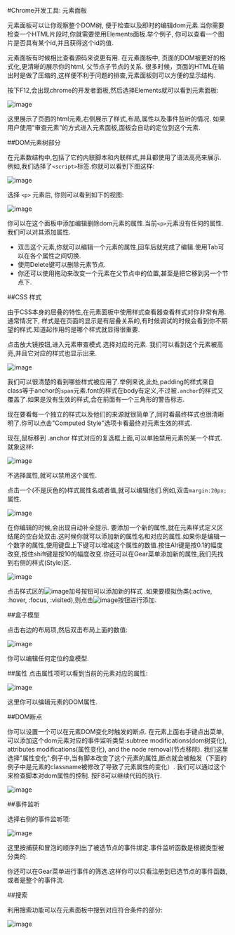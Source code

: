 #Chrome开发工具: 元素面板

元素面板可以让你观察整个DOM树, 便于检查以及即时的编辑dom元素.当你需要检查一个HTML片段时,你就需要使用Elements面板.举个例子, 你可以查看一个图片是否具有某个id,并且获得这个id的值.

元素面板有时候相比查看源码来说更有用.
在元素面板中, 页面的DOM被更好的格式化,更清晰的展示你的html, 父节点子节点的关系. 很多时候，页面的HTML在输出时是做了压缩的,这样便不利于问题的排查,元素面板则可以方便的显示结构. 

按下F12,会出现chrome的开发者面板,然后选择Elements就可以看到元素面板: 

![image](../assets/elements_panel.png)

这里展示了页面的html元素,右侧展示了样式,布局,属性以及事件监听的情况.
如果用户使用“审查元素”的方式进入元素面板,面板会自动的定位到这个元素.

##DOM元素树部分

在元素数结构中,包括了它的内联脚本和内联样式,并且都使用了语法高亮来展示.
例如,我们选择了`<script>`标签.你就可以看到下图这样:

![image](../assets/elements_css_syntax_highlighting.png)

选择 `<p>` 元素后, 你则可以看到如下的视图: 

![image](../assets/elements_p.png)

你可以在这个面板中添加编辑删除dom元素的属性.当前`<p>`元素没有任何的属性.我们可以对其添加属性.

  - 双击这个元素,你就可以编辑一个元素的属性,回车后就完成了编辑.使用Tab可以在各个属性之间切换.
  - 使用Delete键可以删除元素节点.
  - 你还可以使用拖动来改变一个元素在父节点中的位置,甚至是把它移到另一个节点下.

##CSS 样式

由于CSS本身的层叠的特性,在元素面板中使用样式查看器查看样式对你非常有用.
通常情况下, 样式是在页面的显示是有层叠关系的,有时候调试的时候会看到你不期望的样式.知道起作用的是哪个样式就显得很重要.

点击放大镜按钮,进入元素审查模式.选择对应的元素. 我们可以看到这个元素被高亮,并且它对应的样式也显示出来. 

![image](../assets/elements_hover.png)

我们可以很清楚的看到哪些样式被应用了.举例来说,此处,padding的样式来自class等于anchor的`span`元素.font的样式在body有定义,不过被`.anchor`的样式又覆盖了.如果是没有生效的样式,会在前面有一个三角形的警告标志.

现在要看每一个独立的样式以及他们的来源就很简单了,同时看最终样式也很清晰明了.你可以点击"Computed Style"选项卡看最终对元素生效的样式.

现在,鼠标移到 .anchor 样式对应的复选框上面,可以单独禁用元素的某一个样式.就象这样:

![image](../assets/elements_style_checkboxes.png)

不选择属性,就可以禁用这个属性.

点击一个(不是灰色的)样式属性名或者值,就可以编辑他们.例如,双击`margin:20px;`属性.

![image](../assets/elements_style_edit.png)

在你编辑的时候,会出现自动补全提示.
要添加一个新的属性,就在元素样式定义区结尾的空白处双击.这时候你就可以添加新的属性名和对应的属性.如果你是编辑一个数字的属性,使用键盘上下键可以增减这个属性的数值.按住Alt键是按0.1的幅度改变,按住shift键是按10的幅度改变.你还可以在Gear菜单添加新的属性,我们先找到右侧的样式(Style)区.

![image](../assets/elements_style_completion.png)

点击样式区的![image](../assets/plus.png)加号按钮可以添加新的样式
.如果要模拟伪类(:active, :hover, :focus, :visited),则点击![image](../assets/attributes.png)按钮进行添加.

##盒子模型

点击右边的布局项,然后双击布局上面的数值:

![image](../assets/elements_metrics.png)

你可以编辑任何定位的盒模型.

##属性
点击属性项可以看到当前的元素对应的属性:

![image](../assets/elements_properties_paner.png)

这里你可以编辑元素的DOM属性.

##DOM断点

你可以设置一个可以在元素DOM变化时触发的断点.
在元素上面右手键点出菜单,可以添加这个dom元素对应的事件监听类型:subtree modifications(dom树变化), attributes modifications(属性变化), and the node removal(节点移除).
我们这里选择"属性变化".例子中,当有脚本改变了这个元素的属性,断点就会被触发（下面的例子中是元素的classname被修改了导致了元素属性的变化）. 我们可以通过这个来检查脚本对dom属性的控制. 按F8可以继续代码的执行.

![image](../assets/elements_dom_breakpoints.png)

##事件监听

选择右侧的事件监听项:

![image](../assets/elements_event_listeners_gear.png)

这里按捕获和冒泡的顺序列出了被选节点的事件绑定.事件监听函数是根据类型被分类的.

你还可以在Gear菜单进行事件的筛选.这样你可以只看注册到已选节点的事件函数,或者是整个的事件流.

##搜索

利用搜索功能可以在元素面板中搜到对应符合条件的部分:

![image](../assets/elements_search.png)

